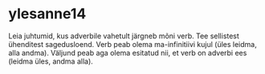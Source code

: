 # ylesanne14
Leia juhtumid, kus adverbile vahetult järgneb mõni verb. Tee sellistest ühenditest sagedusloend. Verb peab olema ma-infinitiivi kujul (üles leidma, alla andma). Väljund peab aga olema esitatud nii, et verb on adverbi ees (leidma üles, andma alla).
